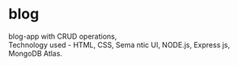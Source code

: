 # blog

blog-app with CRUD operations,   
Technology used - HTML, CSS, Sema ntic UI, NODE.js, Express js, MongoDB Atlas.
